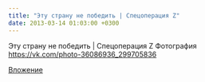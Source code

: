 ```yaml
---
title: "Эту страну не победить | Cпецоперация Z"
date: 2013-03-14 01:03:00 +0300
---
```


Эту страну не победить | Cпецоперация Z
Фотография
https://vk.com/photo-36086936_299705836

[Вложение](https://vk.com/photo-36086936_299705836)
